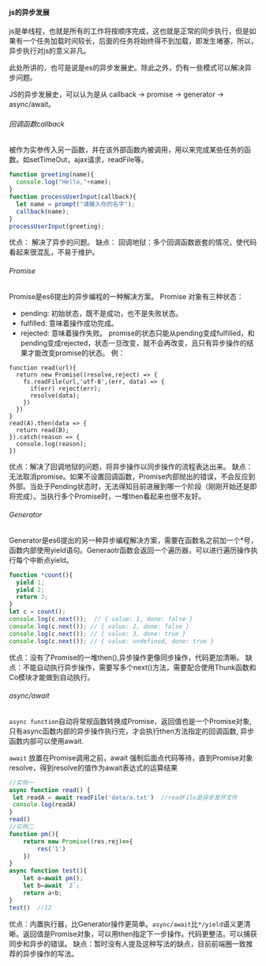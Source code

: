 #### js的异步发展

js是单线程，也就是所有的工作将按顺序完成，这也就是正常的同步执行，但是如果有一个任务加载时间较长，后面的任务将始终得不到加载，即发生堵塞，所以，异步执行对js的意义非凡。

此处所讲的，也可是说是es的异步发展史。除此之外，仍有一些模式可以解决异步问题。

 JS的异步发展史，可以认为是从 callback -> promise -> generator -> async/await。 

###### 回调函数callback

被作为实参传入另一函数，并在该外部函数内被调用，用以来完成某些任务的函数。如setTimeOut，ajax请求，readFile等。



```jsx
function greeting(name){
  console.log("Hello,"+name);
}
function processUserInput(callback){
  let name = prompt("请输入你的名字");
  callback(name);
}
processUserInput(greeting);
```

优点：
 解决了异步的问题。
 缺点：
 回调地狱：多个回调函数嵌套的情况，使代码看起来很混乱，不易于维护。

###### Promise

Promise是es6提出的异步编程的一种解决方案。
Promise 对象有三种状态：

- pending: 初始状态，既不是成功，也不是失败状态。
- fulfilled: 意味着操作成功完成。
- rejected: 意味着操作失败。
  promise的状态只能从pending变成fulfilled，和pending变成rejected，状态一旦改变，就不会再改变，且只有异步操作的结果才能改变promise的状态。
  例：



```tsx
function read(url){
  return new Promise((resolve,reject) => {
    fs.readFile(url,'utf-8',(err, data) => {
      if(err) reject(err);
      resolve(data);
    })
  })
}
read(A).then(data => {
  return read(B);
}).catch(reason => {
  console.log(reason);
})
```

优点：解决了回调地狱的问题，将异步操作以同步操作的流程表达出来。
缺点：无法取消promise。如果不设置回调函数，Promise内部抛出的错误，不会反应到外部。当处于Pending状态时，无法得知目前进展到哪一个阶段（刚刚开始还是即将完成）。当执行多个Promise时，一堆then看起来也很不友好。

###### Generator

Generator是es6提出的另一种异步编程解决方案，需要在函数名之前加一个*号，函数内部使用yield语句。Generaotr函数会返回一个遍历器，可以进行遍历操作执行每个中断点yield。



```jsx
function *count(){
  yield 1;
  yield 2;
  return 3;
}
let c = count();
console.log(c.next());  // { value: 1, done: false }
console.log(c.next()); // { value: 2, done: false }
console.log(c.next()); // { value: 3, done: true }
console.log(c.next()); // { value: undefined, done: true }
```

优点：没有了Promise的一堆then(),异步操作更像同步操作，代码更加清晰。
 缺点：不能自动执行异步操作，需要写多个next()方法，需要配合使用Thunk函数和Co模块才能做到自动执行。

###### async/await

`async function`自动将常规函数转换成Promise，返回值也是一个Promise对象, 只有async函数内部的异步操作执行完，才会执行then方法指定的回调函数, 异步函数内部可以使用await.

`await` 放置在Promise调用之前，await 强制后面点代码等待，直到Promise对象resolve，得到resolve的值作为await表达式的运算结果  

```javascript
//实例一
async function read() {
 let readA = await readFile('data/a.txt')  //readFile是异步发开文件
 console.log(readA)
}
read()
//实例二
function pm(){
    return new Promise((res,rej)=>{
        res('1')
    })
}
async function test(){
    let a=await pm();
    let b=await `2`;
    return a+b;
}
test()  //12
```

优点：内置执行器，比Generator操作更简单。`async/await`比`*/yield`语义更清晰。返回值是Promise对象，可以用then指定下一步操作。代码更整洁。可以捕获同步和异步的错误。
 缺点：暂时没有人提及这种写法的缺点，目前前端圈一致推荐的异步操作的写法。
